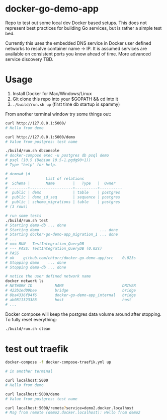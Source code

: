 # docker-go-demo-app
Repo to test out some local dev Docker based setups.  This does not represent best practices for building Go services, but is rather a simple test bed.

Currently this uses the embedded DNS service in Docker user defined networks to resolve container name -> IP.  It is assumed services are available on consistent ports you know ahead of time.  More advanced service discovery TBD.


# Usage

1. Install Docker for Mac/Windows/Linux
2. Git clone this repo into your $GOPATH && cd into it
3. `./build/run.sh up` (first time db startup is spammy)

From another terminal window try some things out:
```sh
curl http://127.0.0.1:5000/
# Hello from demo

curl http://127.0.0.1:5000/demo
# Value from postgres: test name

./build/run.sh dbconsole
# docker-compose exec -u postgres db psql demo
# psql (10.5 (Debian 10.5-1.pgdg90+1))
# Type "help" for help.

# demo=# \d
#                 List of relations
#  Schema |       Name        |   Type   |  Owner
# --------+-------------------+----------+----------
#  public | demo              | table    | postgres
#  public | demo_id_seq       | sequence | postgres
#  public | schema_migrations | table    | postgres
# (3 rows)

# run some tests
./build/run.sh test
# Starting demo-db ... done
# Starting demo                           ... done
# Starting docker-go-demo-app_migration_1 ... done
# ...
# === RUN   TestIntegration_QueryDB
# --- PASS: TestIntegration_QueryDB (0.02s)
# PASS
# ok  	github.com/chtorr/docker-go-demo-app/src	0.023s
# Stopping demo    ... done
# Stopping demo-db ... done

# notice the user defined network name
docker network ls
# NETWORK ID          NAME                          DRIVER              SCOPE
# 422b1ed09bee        bridge                        bridge              local
# 0ba4336f94f6        docker-go-demo-app_internal   bridge              local
# ab0811323388        host                          host                local
# ...
```

Docker compose will keep the postgres data volume around after stopping.  To fully reset everything:
```sh
./build/run.sh clean
```


# test out traefik

```sh
docker-compose -f docker-compose-traefik.yml up

# in another terminal

curl localhost:5000
# Hello from demo

curl localhost:5000/demo
# Value from postgres: test name

curl localhost:5000/remote?service=demo2.docker.localhost
# Msg from remote (demo2.docker.localhost): Hello from demo2
```